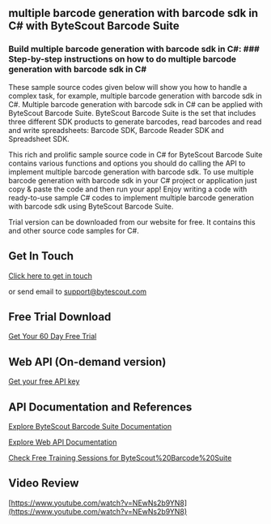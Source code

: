 ## multiple barcode generation with barcode sdk in C# with ByteScout Barcode Suite

### Build multiple barcode generation with barcode sdk in C#: ### Step-by-step instructions on how to do multiple barcode generation with barcode sdk in C#

These sample source codes given below will show you how to handle a complex task, for example, multiple barcode generation with barcode sdk in C#. Multiple barcode generation with barcode sdk in C# can be applied with ByteScout Barcode Suite. ByteScout Barcode Suite is the set that includes three different SDK products to generate barcodes, read barcodes and read and write spreadsheets: Barcode SDK, Barcode Reader SDK and Spreadsheet SDK.

This rich and prolific sample source code in C# for ByteScout Barcode Suite contains various functions and options you should do calling the API to implement multiple barcode generation with barcode sdk. To use multiple barcode generation with barcode sdk in your C# project or application just copy & paste the code and then run your app! Enjoy writing a code with ready-to-use sample C# codes to implement multiple barcode generation with barcode sdk using ByteScout Barcode Suite.

Trial version can be downloaded from our website for free. It contains this and other source code samples for C#.

## Get In Touch

[Click here to get in touch](https://bytescout.zendesk.com/hc/en-us/requests/new?subject=ByteScout%20Barcode%20Suite%20Question)

or send email to [support@bytescout.com](mailto:support@bytescout.com?subject=ByteScout%20Barcode%20Suite%20Question) 

## Free Trial Download

[Get Your 60 Day Free Trial](https://bytescout.com/download/web-installer?utm_source=github-readme)

## Web API (On-demand version)

[Get your free API key](https://pdf.co/documentation/api?utm_source=github-readme)

## API Documentation and References

[Explore ByteScout Barcode Suite Documentation](https://bytescout.com/documentation/index.html?utm_source=github-readme)

[Explore Web API Documentation](https://pdf.co/documentation/api?utm_source=github-readme)

[Check Free Training Sessions for ByteScout%20Barcode%20Suite](https://academy.bytescout.com/)

## Video Review

[https://www.youtube.com/watch?v=NEwNs2b9YN8](https://www.youtube.com/watch?v=NEwNs2b9YN8)
